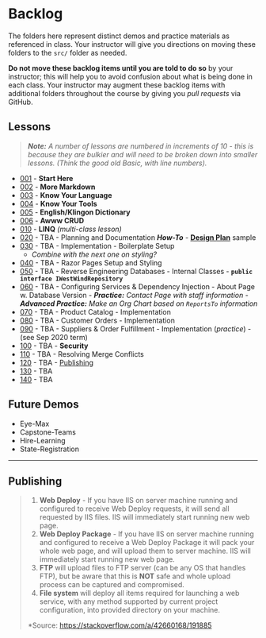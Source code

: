 # Backlog

The folders here represent distinct demos and practice materials as referenced in class. Your instructor will give you directions on moving these folders to the `src/` folder as needed.

**Do not move these backlog items until you are told to do so** by your instructor; this will help you to avoid confusion about what is being done in each class. Your instructor may augment these backlog items with additional folders throughout the course by giving you *pull requests* via GitHub.

## Lessons

> ***Note:** A number of lessons are numbered in increments of 10 - this is because they are bulkier and will need to be broken down into smaller lessons. (Think the good old Basic, with line numbers).*

- [001](./001-StartHere/ReadMe.md) - **Start Here**
- [002](./002/ReadMe.md) - **More Markdown**
- [003](./003/ReadMe.md) - **Know Your Language**
- [004](./004/ReadMe.md) - **Know Your Tools**
- [005](./005/ReadMe.md) - **English/Klingon Dictionary**
- [006](./006/ReadMe.md) - **Awww CRUD**
- [010](./010/ReadMe.md) - **LINQ** *(multi-class lesson)*
- [020](./020/ReadMe.md) - TBA - Planning and Documentation ***How-To*** - [**Design Plan**](https://dmit-2018.github.io/demos/Northwind/CustomerOrders/Design.html#selecting-a-customer) sample
- [030](./030/ReadMe.md) - TBA - Implementation - Boilerplate Setup
  - *Combine with the next one on styling?*
- [040](./040/ReadMe.md) - TBA - Razor Pages Setup and Styling
- [050](./050/ReadMe.md) - TBA - Reverse Engineering Databases - Internal Classes - **`public interface IWestWindRepository`**
- [060](./060/ReadMe.md) - TBA - Configuring Services & Dependency Injection - About Page w. Database Version - ***Practice:** Contact Page with staff information* - ***Advanced Practice:** Make an Org Chart based on `ReportsTo` information*
- [070](./070/ReadMe.md) - TBA - Product Catalog - Implementation
- [080](./080/ReadMe.md) - TBA - Customer Orders - Implementation
- [090](./090/ReadMe.md) - TBA - Suppliers & Order Fulfillment - Implementation (*practice*) - (see Sep 2020 term)
- [100](./100/ReadMe.md) - TBA - **Security**
- [110](./110/ReadMe.md) - TBA - Resolving Merge Conflicts
- [120](./120/ReadMe.md) - TBA - [Publishing](#publishing)
- [130](./130/ReadMe.md) - TBA
- [140](./140/ReadMe.md) - TBA

## Future Demos

- Eye-Max
- Capstone-Teams
- Hire-Learning
- State-Registration

----

## Publishing

> 1.  **Web Deploy** - If you have IIS on server machine running and configured to receive Web Deploy requests, it will send all requested by IIS files. IIS will immediately start running new web page.
> 2.  **Web Deploy Package** - If you have IIS on server machine running and configured to receive a Web Deploy Package it will pack your whole web page, and will upload them to server machine. IIS will immediately start running new web page.
> 3.  **FTP** will upload files to FTP server (can be any OS that handles FTP), but be aware that this is **NOT** safe and whole upload process can be captured and compromised.
> 4.  **File system** will deploy all items required for launching a web service, with any method supported by current project configuration, into provided directory on your machine.
> 
> *Source: https://stackoverflow.com/a/42660168/191885
